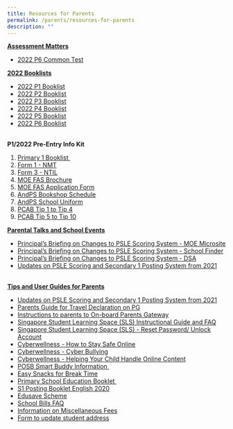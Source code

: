```yaml
---
title: Resources for Parents
permalink: /parents/resources-for-parents
description: ""
---
```

<p><strong><u>Assessment Matters<br /></u></strong></p>
<ul>
<li><a href="https://moe-andersonpri-staging.netlify.app/files/2022%20P6%20Class%20Tests.pdf" target="_blank" rel="noopener">2022 P6 Common Test</a></li>
</ul>
<p><strong><u>2022 Booklists</u></strong><strong><u><br /></u></strong></p>
<ul>
<li><a href="https://moe-andersonpri-staging.netlify.app/files/2022%20P1%20Booklist.pdf" target="_blank" rel="noopener">2022 P1 Booklist</a></li>
<li><a href="https://moe-andersonpri-staging.netlify.app/files/2022%20P2%20Booklist.pdf" target="_blank" rel="noopener">2022 P2 Booklist</a></li>
<li><a href="https://moe-andersonpri-staging.netlify.app/files/2022%20P3%20Booklist.pdf" target="_blank" rel="noopener">2022 P3 Booklist</a></li>
<li><a href="https://moe-andersonpri-staging.netlify.app/files/2022%20P4%20Booklist.pdf" target="_blank" rel="noopener">2022 P4 Booklist</a></li>
<li><a href="https://moe-andersonpri-staging.netlify.app/files/2022%20P5%20Booklist.pdf" target="_blank" rel="noopener">2022 P5 Booklist</a>&nbsp;</li>
<li><a href="https://moe-andersonpri-staging.netlify.app/files/2022%20P6%20Booklist.pdf" target="_blank" rel="noopener">2022 P6 Booklist</a></li>
</ul>
<p><strong><br />P1/2022 Pre-Entry Info Kit</strong></p>
<ol>
<li><a href="https://moe-andersonpri-staging.netlify.app/files/2022%20P1%20Booklist.pdf" target="_blank" rel="noopener">Primary 1 Booklist&nbsp;</a></li>
<li><a href="https://moe-andersonpri-staging.netlify.app/files/Form%201%20NMT.pdf" target="_blank" rel="noopener">Form 1 - NMT</a></li>
<li><a href="https://moe-andersonpri-staging.netlify.app/files/Form%201%20NTIL.pdf" target="_blank" rel="noopener">Form 3 - NTIL</a></li>
<li><a href="https://moe-andersonpri-staging.netlify.app/files/MOE%20Fas%20Brochure.pdf" target="_blank" rel="noopener">MOE FAS Brochure</a></li>
<li><a href="https://moe-andersonpri-staging.netlify.app/files/MOE%20Fas%20Application.pdf" target="_blank" rel="noopener">MOE FAS Application Form</a></li>
<li><a href="https://moe-andersonpri-staging.netlify.app/files/AndPS%202021%20Bookshop%20Schedule.pdf" target="_blank" rel="noopener">AndPS Bookshop Schedule</a></li>
<li><a href="https://moe-andersonpri-staging.netlify.app/files/AndPS%202021%20Uniform%20Sale%20Schedule.pdf" target="_blank" rel="noopener">AndPS School Uniform</a></li>
<li><a href="https://moe-andersonpri-staging.netlify.app/files/2021%20PCAB%20Tip%201%20-%20Tip%204.pdf" target="_blank" rel="noopener">PCAB Tip 1 to Tip 4</a></li>
<li><a href="https://moe-andersonpri-staging.netlify.app/files/2021%20PCAB%20Tip%205%20-%20Tip%2010.pdf" target="_blank" rel="noopener">PCAB Tip 5 to Tip 10</a></li>
</ol>
<p><strong><u>Parental Talks and School Events</u></strong></p>
<ul>
<li><a href="https://www.moe.gov.sg/microsites/psle-fsbb/index.html" target="_blank" rel="noopener">Principal&rsquo;s Briefing on Changes to PSLE Scoring System - MOE Microsite</a></li>
<li><a href="https://www.moe.gov.sg/schoolfinder" target="_blank" rel="noopener">Principal&rsquo;s Briefing on Changes to PSLE Scoring System - School Finder</a></li>
<li><a href="https://www.moe.gov.sg/secondary/dsa" target="_blank" rel="noopener">Principal&rsquo;s Briefing on Changes to PSLE Scoring System - DSA</a></li>
<li><a href="https://moe-andersonpri-staging.netlify.app/files/New%20AL%20Infographic.pdf" target="_blank" rel="noopener">Updates on PSLE Scoring and Secondary 1 Posting System from 2021</a>&nbsp;</li>
</ul>
<p><br /><strong><u>Tips and User Guides for Parents</u></strong></p>
<ul>
<li><a href="https://moe-andersonpri-staging.netlify.app/files/New%20AL%20Infographic.pdf" target="_blank" rel="noopener">Updates on PSLE Scoring and Secondary 1 Posting System from 2021</a></li>
<li><a href="https://andersonpri.moe.edu.sg/qql/slot/u196/docs/parents/2019/Resources%20to%20parents/Parents%20Guide%20for%20Travel%20Declaration%20on%20PG.pdf" target="_blank" rel="noopener">Parents Guide for Travel Declaration on PG</a></li>
<li><a href="https://andersonpri.moe.edu.sg/qql/slot/u196/docs/parents/2019/Instructions%20to%20parents%20to%20On-board%20Parents%20Gateway.pdf" target="_blank" rel="noopener">Instructions to parents to On-board Parents Gateway</a></li>
<li><a href="https://andersonpri.moe.edu.sg/qql/slot/u196/docs/letters/2018/April/Student%20Annexes%20(Instructions%20and%20FAQs%20updated%2029%20Mar).pdf" target="_blank" rel="noopener">Singapore Student Learning Space (SLS) Instructional Guide and FAQ</a></li>
<li><a href="https://andersonpri-moe-edu-sg-admin.cwp.sg/qql/slot/u196/docs/letters/2019/Sept%202019/SLS%20Familiarisation%20Exercise%202019%20(For%20Students)%20-%20website.pdf" target="_blank" rel="noopener">Singapore Student Learning Space (SLS) - Reset Password/ Unlock Account</a></li>
<li><a href="https://andersonpri.moe.edu.sg/qql/slot/u196/docs/letters/2017/November/Cyberwellness%20Tip%20Sheet%20for%20Parents%20T4%202017.pdf" target="_blank" rel="noopener">Cyberwellness - How to Stay Safe Online</a></li>
<li><a href="https://andersonpri.moe.edu.sg/qql/slot/u196/General/Home%20Tabs/Announcements/Tip%20Sheet%20on%20Cyber%20Bullying.pdf" target="_blank" rel="noopener">Cyberwellness - Cyber Bullying</a></li>
<li><a href="https://andersonpri.moe.edu.sg/qql/slot/u196/docs/letters/2018/May/3B)%202018%20T2%20Parents%20Tip%20Sheet.pdf" target="_blank" rel="noopener">Cyberwellness - Helping Your Child Handle Online Content</a></li>
<li><a href="https://andersonpri.moe.edu.sg/qql/slot/u196/General/2020%20Metadata/POSB%20Smart%20Buddy.pdf" target="_blank" rel="noopener">POSB Smart Buddy Information&nbsp;</a></li>
<li><a href="https://moe-andersonpri-staging.netlify.app/easy-snacks-for-break-time" target="_blank" rel="noopener">Easy Snacks for Break Time</a></li>
<li><a href="https://andersonpri.moe.edu.sg/qql/slot/u196/docs/parents/2019/primary-school-education-booklet.pdf">Primary School Education Booklet&nbsp;</a></li>
<li><a href="https://andersonpri-moe-edu-sg-admin.cwp.sg/qql/slot/u196/docs/letters/2020/S1-Posting-Booklet-English-2020.pdf" target="_blank" rel="noopener">S1 Posting Booklet English 2020</a>&nbsp;</li>
<li><a href="https://www.moe.gov.sg/education/edusave" target="_blank" rel="noopener">Edusave Scheme</a></li>
<li><a href="https://andersonpri.moe.edu.sg/qql/slot/u196/General/2020%20Metadata/School%20Bill%20FAQ.pdf" target="_blank" rel="noopener">School Bills FAQ</a></li>
<li><a href="https://andersonpri.moe.edu.sg/qql/slot/u196/docs/parents/2019/Resources%20to%20parents/Information%20on%20Miscellaneous%20Fees.pdf" target="_blank" rel="noopener">Information on Miscellaneous Fees</a></li>
<li><a href="https://andersonpri.moe.edu.sg/qql/slot/u196/General/2020%20Metadata/Address%20Update%20Form.pdf" target="_blank" rel="noopener">Form to update student address</a></li>
</ul>